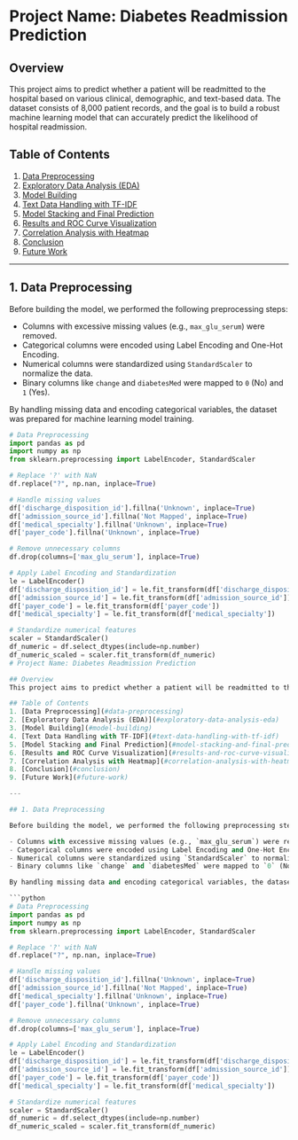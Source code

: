 # Project Name: Diabetes Readmission Prediction

## Overview
This project aims to predict whether a patient will be readmitted to the hospital based on various clinical, demographic, and text-based data. The dataset consists of 8,000 patient records, and the goal is to build a robust machine learning model that can accurately predict the likelihood of hospital readmission.

## Table of Contents
1. [Data Preprocessing](#data-preprocessing)
2. [Exploratory Data Analysis (EDA)](#exploratory-data-analysis-eda)
3. [Model Building](#model-building)
4. [Text Data Handling with TF-IDF](#text-data-handling-with-tf-idf)
5. [Model Stacking and Final Prediction](#model-stacking-and-final-prediction)
6. [Results and ROC Curve Visualization](#results-and-roc-curve-visualization)
7. [Correlation Analysis with Heatmap](#correlation-analysis-with-heatmap)
8. [Conclusion](#conclusion)
9. [Future Work](#future-work)

---

## 1. Data Preprocessing

Before building the model, we performed the following preprocessing steps:

- Columns with excessive missing values (e.g., `max_glu_serum`) were removed.
- Categorical columns were encoded using Label Encoding and One-Hot Encoding.
- Numerical columns were standardized using `StandardScaler` to normalize the data.
- Binary columns like `change` and `diabetesMed` were mapped to `0` (No) and `1` (Yes).

By handling missing data and encoding categorical variables, the dataset was prepared for machine learning model training.

```python
# Data Preprocessing
import pandas as pd
import numpy as np
from sklearn.preprocessing import LabelEncoder, StandardScaler

# Replace '?' with NaN
df.replace("?", np.nan, inplace=True)

# Handle missing values
df['discharge_disposition_id'].fillna('Unknown', inplace=True)
df['admission_source_id'].fillna('Not Mapped', inplace=True)
df['medical_specialty'].fillna('Unknown', inplace=True)
df['payer_code'].fillna('Unknown', inplace=True)

# Remove unnecessary columns
df.drop(columns=['max_glu_serum'], inplace=True)

# Apply Label Encoding and Standardization
le = LabelEncoder()
df['discharge_disposition_id'] = le.fit_transform(df['discharge_disposition_id'])
df['admission_source_id'] = le.fit_transform(df['admission_source_id'])
df['payer_code'] = le.fit_transform(df['payer_code'])
df['medical_specialty'] = le.fit_transform(df['medical_specialty'])

# Standardize numerical features
scaler = StandardScaler()
df_numeric = df.select_dtypes(include=np.number)
df_numeric_scaled = scaler.fit_transform(df_numeric)
# Project Name: Diabetes Readmission Prediction

## Overview
This project aims to predict whether a patient will be readmitted to the hospital based on various clinical, demographic, and text-based data. The dataset consists of 8,000 patient records, and the goal is to build a robust machine learning model that can accurately predict the likelihood of hospital readmission.

## Table of Contents
1. [Data Preprocessing](#data-preprocessing)
2. [Exploratory Data Analysis (EDA)](#exploratory-data-analysis-eda)
3. [Model Building](#model-building)
4. [Text Data Handling with TF-IDF](#text-data-handling-with-tf-idf)
5. [Model Stacking and Final Prediction](#model-stacking-and-final-prediction)
6. [Results and ROC Curve Visualization](#results-and-roc-curve-visualization)
7. [Correlation Analysis with Heatmap](#correlation-analysis-with-heatmap)
8. [Conclusion](#conclusion)
9. [Future Work](#future-work)

---

## 1. Data Preprocessing

Before building the model, we performed the following preprocessing steps:

- Columns with excessive missing values (e.g., `max_glu_serum`) were removed.
- Categorical columns were encoded using Label Encoding and One-Hot Encoding.
- Numerical columns were standardized using `StandardScaler` to normalize the data.
- Binary columns like `change` and `diabetesMed` were mapped to `0` (No) and `1` (Yes).

By handling missing data and encoding categorical variables, the dataset was prepared for machine learning model training.

```python
# Data Preprocessing
import pandas as pd
import numpy as np
from sklearn.preprocessing import LabelEncoder, StandardScaler

# Replace '?' with NaN
df.replace("?", np.nan, inplace=True)

# Handle missing values
df['discharge_disposition_id'].fillna('Unknown', inplace=True)
df['admission_source_id'].fillna('Not Mapped', inplace=True)
df['medical_specialty'].fillna('Unknown', inplace=True)
df['payer_code'].fillna('Unknown', inplace=True)

# Remove unnecessary columns
df.drop(columns=['max_glu_serum'], inplace=True)

# Apply Label Encoding and Standardization
le = LabelEncoder()
df['discharge_disposition_id'] = le.fit_transform(df['discharge_disposition_id'])
df['admission_source_id'] = le.fit_transform(df['admission_source_id'])
df['payer_code'] = le.fit_transform(df['payer_code'])
df['medical_specialty'] = le.fit_transform(df['medical_specialty'])

# Standardize numerical features
scaler = StandardScaler()
df_numeric = df.select_dtypes(include=np.number)
df_numeric_scaled = scaler.fit_transform(df_numeric)



